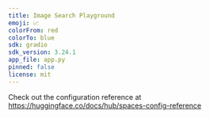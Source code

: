 ```yaml
---
title: Image Search Playground
emoji: 📈
colorFrom: red
colorTo: blue
sdk: gradio
sdk_version: 3.24.1
app_file: app.py
pinned: false
license: mit
---
```


Check out the configuration reference at https://huggingface.co/docs/hub/spaces-config-reference
